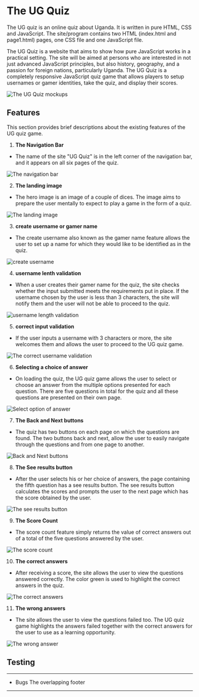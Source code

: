 # **The UG Quiz**

The UG quiz is an online quiz about Uganda. It is written in pure HTML, CSS and JavaScript.
The site/program contains two HTML (index.html and page1.html) pages, one CSS file and one JavaScript file.

The UG Quiz is a website that aims to show how pure JavaScript works in a practical setting. The site will be aimed at persons who are interested in not just advanced JavaScript principles, but also history, geography, and a passion for foreign nations, particularly Uganda. The UG Quiz is a completely responsive JavaScript quiz game that allows players to setup usernames or gamer identities, take the quiz, and display their scores.

![The UG Quiz mockups](assets/images/UG-Quiz-mockup.jpg)

## Features

This section provides brief descriptions about the existing features of the UG quiz game.

1. **The Navigation Bar**

* The name of the site "UG Quiz" is in the left corner of the navigation bar, and it appears on all six pages of the quiz.

![The navigation bar](assets/images/navbar.PNG)

2. **The landing image**

* The hero image is an image of a couple of dices. The image aims to prepare the user mentally to expect to play a game in the form of a quiz.

![The landing image](assets/images/landingimage.PNG)

3. **create username or gamer name**

* The create username also known as the gamer name feature allows the user to set up a name for which they would like to be identified as in the quiz.

![create username](assets/images/username.PNG)

4. **username lenth validation**

* When a user creates their gamer name for the quiz, the site checks whether the input submitted meets the requirements put in place. If the username chosen by the user is less than 3 characters, the site will notify them and the user will not be able to proceed to the quiz.

![username length validation](assets/images/lengthvalidation.PNG)

5. **correct input validation**

* If the user inputs a username with 3 characters or more, the site welcomes them and allows the user to proceed to the UG quiz game.

![The correct username validation](assets/images/correctinputvalidation.PNG)

6. **Selecting a choice of answer**

* On loading the quiz, the UG quiz game allows the user to select or choose an answer from the multiple options presented for each question. There are five questions in total for the quiz and all these questions are presented on their own page.

![Select option of answer](assets/images/chooseanswer.PNG)

7. **The Back and Next buttons**

* The quiz has two buttons on each page on which the questions are found. The two buttons back and next, allow the user to easily navigate through the questions and from one page to another.

![Back and Next buttons](assets/images/backnforthnavigation.PNG)

8. **The See results button**

* After the user selects his or her choice of answers, the page containing the fifth question has a see results button. The see results button calculates the scores and prompts the user to the next page which has the score obtained by the user.

![The see results button](assets/images/seeresults.PNG)

9. **The Score Count**

* The score count feature simply returns the value of correct answers out of a total of the five questions answered by the user.

![The score count](assets/images/scorecount.PNG)

10. **The correct answers**

* After receiving a score, the site allows the user to view the questions answered correctly. The color green is used to highlight the correct answers in the quiz.

![The correct answers](assets/images/correctanswer.PNG)

11. **The wrong answers**

* The site allows the user to view the questions failed too. The UG quiz game highlights the answers failed together with the correct answers for the user to use as a learning opportunity.

![The wrong answer](assets/images/wronganswer.PNG)

## Testing
------
* Bugs
The overlapping footer


---


